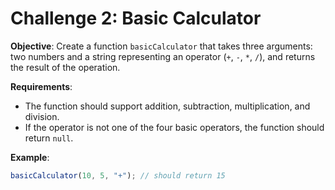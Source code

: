 # Challenge 2: Basic Calculator

**Objective**: Create a function `basicCalculator` that takes three arguments: two numbers and a string representing an operator (`+`, `-`, `*`, `/`), and returns the result of the operation.

**Requirements**:

- The function should support addition, subtraction, multiplication, and division.
- If the operator is not one of the four basic operators, the function should return `null`.

**Example**:

```javascript
basicCalculator(10, 5, "+"); // should return 15
```